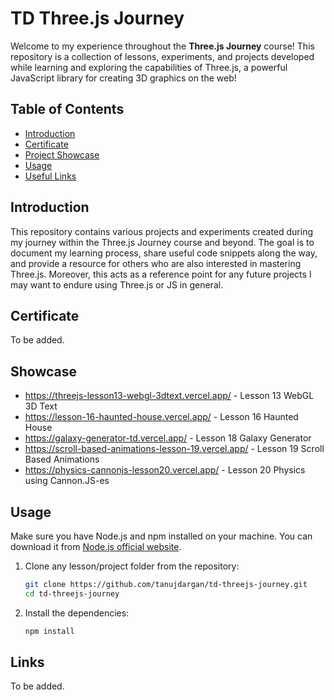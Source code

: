 # TD Three.js Journey

Welcome to my experience throughout the **Three.js Journey** course! This repository is a collection of lessons, experiments, and projects developed while learning and exploring the capabilities of Three.js, a powerful JavaScript library for creating 3D graphics on the web!

## Table of Contents
- [Introduction](#introduction)
- [Certificate](#certificate)
- [Project Showcase](#showcase)
- [Usage](#usage)
- [Useful Links](#links)

## Introduction

This repository contains various projects and experiments created during my journey within the Three.js Journey course and beyond. The goal is to document my learning process, share useful code snippets along the way, and provide a resource for others who are also interested in mastering Three.js. Moreover, this acts as a reference point for any future projects I may want to endure using Three.js or JS in general.

## Certificate

To be added.

## Showcase

- https://threejs-lesson13-webgl-3dtext.vercel.app/ - Lesson 13 WebGL 3D Text
- https://lesson-16-haunted-house.vercel.app/ - Lesson 16 Haunted House
- https://galaxy-generator-td.vercel.app/ - Lesson 18 Galaxy Generator
- https://scroll-based-animations-lesson-19.vercel.app/ - Lesson 19 Scroll Based Animations
- https://physics-cannonjs-lesson20.vercel.app/ - Lesson 20 Physics using Cannon.JS-es

## Usage

Make sure you have Node.js and npm installed on your machine. You can download it from [Node.js official website](https://nodejs.org/).

1. Clone any lesson/project folder from the repository:
    ```bash
    git clone https://github.com/tanujdargan/td-threejs-journey.git
    cd td-threejs-journey
    ```

2. Install the dependencies:
    ```bash
    npm install
    ```

## Links

To be added.
